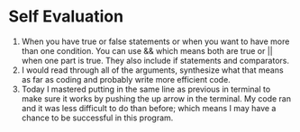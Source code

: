 # Self Evaluation
1. When you have true or false statements or when you want to have more than one condition.  You can use && which means both are true or || when one part is true.  They also include if statements and comparators.
2. I would read through all of the arguments, synthesize what that means as far as coding and probably write more efficient code.
3. Today I mastered putting in the same line as previous in terminal to make sure it works by pushing the up arrow in the terminal. My code ran and it was less difficult to do than before; which means I may have a chance to be successful in this program.

